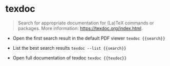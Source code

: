 # texdoc
> Search for appropriate documentation for (La)TeX commands or packages.
> More information: <https://texdoc.org/index.html>.

- Open the first search result in the default PDF viewer
`texdoc {{search}}`

- List the best search results
`texdoc --list {{search}}`

- Open full documentation of texdoc
`texdoc {{texdoc}}`

